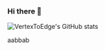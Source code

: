 ### Hi there 👋

<!--
**VertexToEdge/VertexToEdge** is a ✨ _special_ ✨ repository because its `README.md` (this file) appears on your GitHub profile.

Here are some ideas to get you started:

- 🔭 I’m currently working on ...
- 🌱 I’m currently learning ...
- 👯 I’m looking to collaborate on ...
- 🤔 I’m looking for help with ...
- 💬 Ask me about ...
- 📫 How to reach me: ...
- 😄 Pronouns: ...
- ⚡ Fun fact: ...
-->
![VertexToEdge's GitHub stats](https://github-readme-stats.vercel.app/api?username=VertexToEdge&count_private=true)


aabbab
